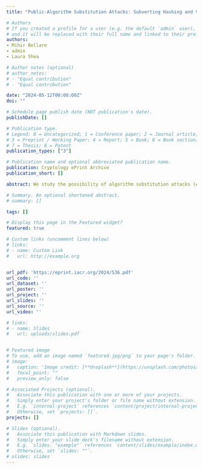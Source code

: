 ```yaml
---
title: "Public-Algorithm Substitution Attacks: Subverting Hashing and Verification"

# Authors
# If you created a profile for a user (e.g. the default `admin` user), write the username (folder name) here 
# and it will be replaced with their full name and linked to their profile.
authors:
- Mihir Bellare
- admin
- Laura Shea

# Author notes (optional)
# author_notes:
# - "Equal contribution"
# - "Equal contribution"

date: "2024-05-12T00:00:00Z"
doi: ""

# Schedule page publish date (NOT publication's date).
publishDate: []

# Publication type.
# Legend: 0 = Uncategorized; 1 = Conference paper; 2 = Journal article;
# 3 = Preprint / Working Paper; 4 = Report; 5 = Book; 6 = Book section;
# 7 = Thesis; 8 = Patent
publication_types: ["3"]

# Publication name and optional abbreviated publication name.
publication: Cryptology ePrint Archive
publication_short: []

abstract: We study the possibility of algorithm substitution attacks (ASAs) on functions with no secret-key material, such as hash functions, and verification algorithms of signature schemes and proof systems. We consider big-brother’s goal to be three-fold{:} It desires utility (it can break the scheme), exclusivity (nobody else can) and undetectability (outsiders can’t detect its presence). We start with a general setting in which big-brother is aiming to subvert an arbitrary public function. We give, in this setting, strong definitions for the three goals. We then present a general construction of an ASA, and prove that it meets these definitions. We use this to derive, as applications, ASAs on hash functions, signature schemes and proof systems. As a further application of the first two, we give an ASA on X.509 certificates. While ASAs were traditionally confined to exfiltrating secret keys, our work shows that they are possible and effective at subverting public functions where there are no keys to exfiltrate. Our constructions serve to help defenders and developers identify potential attacks by illustrating how they might be built.

# Summary. An optional shortened abstract.
# summary: []

tags: []

# Display this page in the Featured widget?
featured: true

# Custom links (uncomment lines below)
# links:
# - name: Custom Link
#   url: http://example.org


url_pdf: 'https://eprint.iacr.org/2024/536.pdf'
url_code: ''
url_dataset: ''
url_poster: ''
url_project: ''
url_slides: ''
url_source: ''
url_video: ''

# links:
# - name: Slides
#   url: uploads/slides.pdf


# Featured image
# To use, add an image named `featured.jpg/png` to your page's folder. 
# image:
#   caption: 'Image credit: [**Unsplash**](https://unsplash.com/photos/pLCdAaMFLTE)'
#   focal_point: ""
#   preview_only: false

# Associated Projects (optional).
#   Associate this publication with one or more of your projects.
#   Simply enter your project's folder or file name without extension.
#   E.g. `internal-project` references `content/project/internal-project/index.md`.
#   Otherwise, set `projects: []`.
projects: []

# Slides (optional).
#   Associate this publication with Markdown slides.
#   Simply enter your slide deck's filename without extension.
#   E.g. `slides: "example"` references `content/slides/example/index.md`.
#   Otherwise, set `slides: ""`.
# slides: slides
---
```

